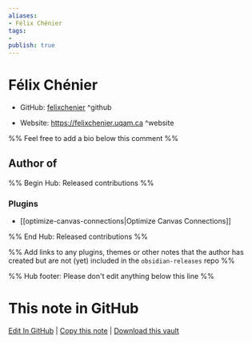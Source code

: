 ```yaml
---
aliases:
- Félix Chénier
tags:
- 
publish: true
---
```


# Félix Chénier

- GitHub: [felixchenier](https://github.com/felixchenier/) ^github
<!-- - Discord: `@` ^discord-->
- Website: <https://felixchenier.uqam.ca> ^website
<!-- - [[Publish sites|Publish site]]: <https://> ^publish-->

%% Feel free to add a bio below this comment %%


## Author of

%% Begin Hub: Released contributions %%
### Plugins
- [[optimize-canvas-connections|Optimize Canvas Connections]]

%% End Hub: Released contributions %%

%% Add links to any plugins, themes or other notes that the author has created but are not (yet) included in the `obsidian-releases` repo %%

<!--
### Unlisted plugins
-->

<!--
### Others
-->

<!--
## Sponsor this author
-->

<!-- - [[GitHub sponsors]]: [Sponsor @felixchenier on GitHub Sponsors](https://github.com/sponsors/felixchenier) ^github-sponsor-->
<!-- - [[Buy me a coffee]]: <https://> ^buy-me-a-coffee-->
<!-- - [[PayPal]]: <https://> ^paypal-->
<!-- - [[Patreon]]: <https://> ^patreon-->

<!--
## Follow this author
-->

<!-- - [[YouTube Channels|On YouTube]]: <https://> ^youtube-->
<!-- - Twitter: <https://> ^twitter-->
<!-- - ... -->

%% Hub footer: Please don't edit anything below this line %%

# This note in GitHub

<span class="git-footer">[Edit In GitHub](https://github.dev/obsidian-community/obsidian-hub/blob/main/01%20-%20Community/People/felixchenier.md "git-hub-edit-note") | [Copy this note](https://raw.githubusercontent.com/obsidian-community/obsidian-hub/main/01%20-%20Community/People/felixchenier.md "git-hub-copy-note") | [Download this vault](https://github.com/obsidian-community/obsidian-hub/archive/refs/heads/main.zip "git-hub-download-vault") </span>
